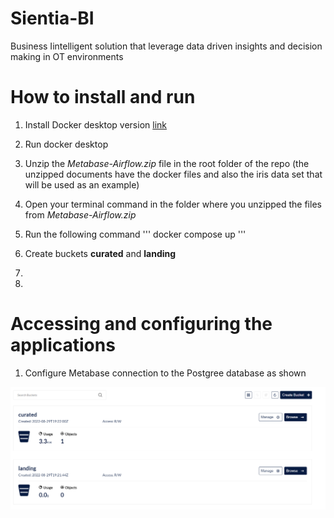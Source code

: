 # Sientia-BI
Business Iintelligent solution that leverage data driven insights and decision making in OT environments 

# How to install and run

  1. Install Docker desktop version [link](https://www.docker.com/products/docker-desktop/)
  2. Run docker desktop
  4. Unzip the *Metabase-Airflow.zip* file in the root folder of the repo (the unzipped documents have the docker files and also the iris data set that will be used as an example)
  5. Open your terminal command in the folder where you unzipped the files from *Metabase-Airflow.zip*
  6. Run the following command
  '''
  docker compose up
  '''
  
  8. Create buckets **curated** and **landing** 
  9. 
  10. 
  
  
  # Accessing and configuring the applications
  
  1. Configure Metabase connection to the Postgree database as shown 
  

![Minio](/figures/MicrosoftTeams-image%20(1).png)
